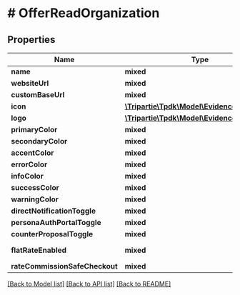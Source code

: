 # # OfferReadOrganization

## Properties

Name | Type | Description | Notes
------------ | ------------- | ------------- | -------------
**name** | **mixed** |  | [optional]
**websiteUrl** | **mixed** |  | [optional]
**customBaseUrl** | **mixed** |  | [optional]
**icon** | [**\Tripartie\Tpdk\Model\EvidenceReadMedia**](EvidenceReadMedia.md) |  | [optional]
**logo** | [**\Tripartie\Tpdk\Model\EvidenceReadMedia**](EvidenceReadMedia.md) |  | [optional]
**primaryColor** | **mixed** |  | [optional]
**secondaryColor** | **mixed** |  | [optional]
**accentColor** | **mixed** |  | [optional]
**errorColor** | **mixed** |  | [optional]
**infoColor** | **mixed** |  | [optional]
**successColor** | **mixed** |  | [optional]
**warningColor** | **mixed** |  | [optional]
**directNotificationToggle** | **mixed** |  |
**personaAuthPortalToggle** | **mixed** |  |
**counterProposalToggle** | **mixed** |  |
**flatRateEnabled** | **mixed** |  | [optional] [readonly]
**rateCommissionSafeCheckout** | **mixed** |  |

[[Back to Model list]](../../README.md#models) [[Back to API list]](../../README.md#endpoints) [[Back to README]](../../README.md)

